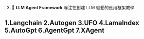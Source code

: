 3. 👷 **LLM Agent Framework** 專注在創建 LLM 驅動的應用框架教學.


1.Langchain
2.Autogen
3.UFO
4.LamaIndex
5.AutoGpt
6.AgentGpt
7.XAgent
---
